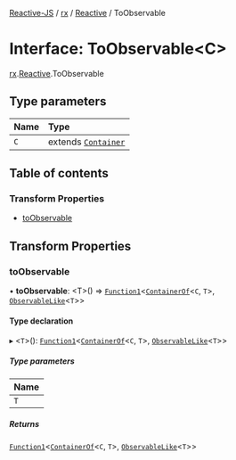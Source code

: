 [Reactive-JS](../README.md) / [rx](../modules/rx.md) / [Reactive](../modules/rx.Reactive.md) / ToObservable

# Interface: ToObservable<C\>

[rx](../modules/rx.md).[Reactive](../modules/rx.Reactive.md).ToObservable

## Type parameters

| Name | Type |
| :------ | :------ |
| `C` | extends [`Container`](containers.Container-1.md) |

## Table of contents

### Transform Properties

- [toObservable](rx.Reactive.ToObservable.md#toobservable)

## Transform Properties

### toObservable

• **toObservable**: <T\>() => [`Function1`](../modules/functions.md#function1)<[`ContainerOf`](../modules/containers.md#containerof)<`C`, `T`\>, [`ObservableLike`](rx.ObservableLike.md)<`T`\>\>

#### Type declaration

▸ <`T`\>(): [`Function1`](../modules/functions.md#function1)<[`ContainerOf`](../modules/containers.md#containerof)<`C`, `T`\>, [`ObservableLike`](rx.ObservableLike.md)<`T`\>\>

##### Type parameters

| Name |
| :------ |
| `T` |

##### Returns

[`Function1`](../modules/functions.md#function1)<[`ContainerOf`](../modules/containers.md#containerof)<`C`, `T`\>, [`ObservableLike`](rx.ObservableLike.md)<`T`\>\>
